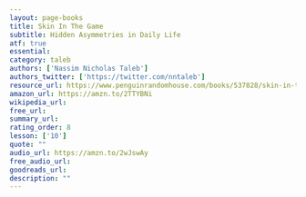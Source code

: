 ```yaml
---
layout: page-books
title: Skin In The Game
subtitle: Hidden Asymmetries in Daily Life
atf: true
essential: 
category: taleb
authors: ['Nassim Nicholas Taleb']
authors_twitter: ['https://twitter.com/nntaleb']
resource_url: https://www.penguinrandomhouse.com/books/537828/skin-in-the-game-by-nassim-nicholas-taleb/9780425284629/
amazon_url: https://amzn.to/2TTYBNi
wikipedia_url: 
free_url: 
summary_url: 
rating_order: 8
lesson: ['10']
quote: ""
audio_url: https://amzn.to/2wJswAy
free_audio_url: 
goodreads_url: 
description: ""
---
```

